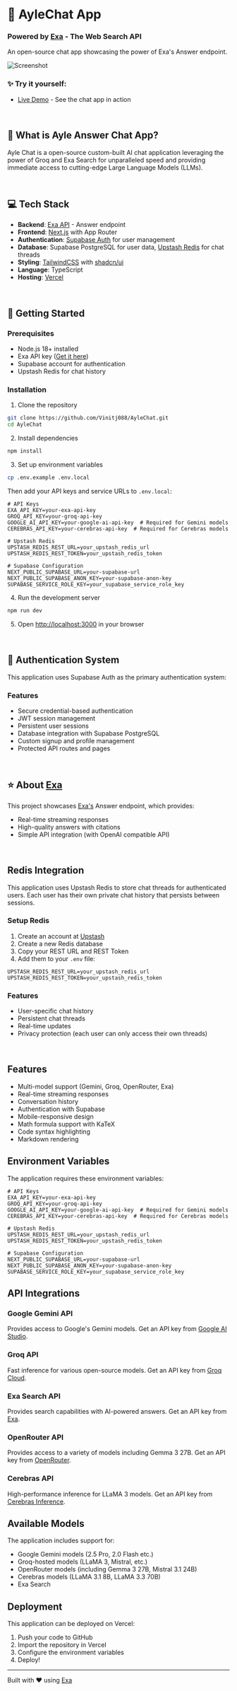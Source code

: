 # 💬 AyleChat App
### Powered by [Exa](https://exa.ai) - The Web Search API

An open-source chat app showcasing the power of Exa's Answer endpoint.

![Screenshot](https://ibb.co/xRP80kx)

### ✨ Try it yourself:

- [Live Demo](https://exa-chat.vercel.app/) - See the chat app in action

<br>

## 🎯 What is Ayle Answer Chat App?

Ayle Chat is a open-source custom-built AI chat application leveraging the power of Groq and Exa Search for unparalleled speed and providing immediate access to cutting-edge Large Language Models (LLMs).



<br>

## 💻 Tech Stack
- **Backend**: [Exa API](https://exa.ai) - Answer endpoint
- **Frontend**: [Next.js](https://nextjs.org/docs) with App Router
- **Authentication**: [Supabase Auth](https://supabase.com/auth) for user management
- **Database**: Supabase PostgreSQL for user data, [Upstash Redis](https://upstash.com/) for chat threads
- **Styling**: [TailwindCSS](https://tailwindcss.com) with [shadcn/ui](https://ui.shadcn.com/)
- **Language**: TypeScript
- **Hosting**: [Vercel](https://vercel.com/)

<br>

## 🚀 Getting Started

### Prerequisites
- Node.js 18+ installed
- Exa API key ([Get it here](https://dashboard.exa.ai/api-keys))
- Supabase account for authentication
- Upstash Redis for chat history

### Installation

1. Clone the repository
```bash
git clone https://github.com/Vinitj088/AyleChat.git
cd AyleChat
```

2. Install dependencies
```bash
npm install
```

3. Set up environment variables
```bash
cp .env.example .env.local
```
Then add your API keys and service URLs to `.env.local`:
```
# API Keys
EXA_API_KEY=your-exa-api-key
GROQ_API_KEY=your-groq-api-key
GOOGLE_AI_API_KEY=your-google-ai-api-key  # Required for Gemini models
CEREBRAS_API_KEY=your-cerebras-api-key  # Required for Cerebras models

# Upstash Redis
UPSTASH_REDIS_REST_URL=your_upstash_redis_url
UPSTASH_REDIS_REST_TOKEN=your_upstash_redis_token

# Supabase Configuration
NEXT_PUBLIC_SUPABASE_URL=your-supabase-url
NEXT_PUBLIC_SUPABASE_ANON_KEY=your-supabase-anon-key
SUPABASE_SERVICE_ROLE_KEY=your_supabase_service_role_key
```

4. Run the development server
```bash
npm run dev
```

5. Open [http://localhost:3000](http://localhost:3000) in your browser

<br>

## 🔐 Authentication System

This application uses Supabase Auth as the primary authentication system:

### Features

- Secure credential-based authentication
- JWT session management
- Persistent user sessions
- Database integration with Supabase PostgreSQL
- Custom signup and profile management
- Protected API routes and pages


<br>

## ⭐ About [Exa](https://exa.ai)

This project showcases [Exa's](https://exa.ai) Answer endpoint, which provides:

* Real-time streaming responses
* High-quality answers with citations
* Simple API integration (with OpenAI compatible API)

<br>

## Redis Integration

This application uses Upstash Redis to store chat threads for authenticated users. Each user has their own private chat history that persists between sessions.

### Setup Redis

1. Create an account at [Upstash](https://upstash.com/)
2. Create a new Redis database
3. Copy your REST URL and REST Token
4. Add them to your `.env` file:

```
UPSTASH_REDIS_REST_URL=your_upstash_redis_url
UPSTASH_REDIS_REST_TOKEN=your_upstash_redis_token
```

### Features

- User-specific chat history
- Persistent chat threads
- Real-time updates
- Privacy protection (each user can only access their own threads)

<br>

## Features

- Multi-model support (Gemini, Groq, OpenRouter, Exa)
- Real-time streaming responses
- Conversation history
- Authentication with Supabase
- Mobile-responsive design
- Math formula support with KaTeX
- Code syntax highlighting
- Markdown rendering

## Environment Variables

The application requires these environment variables:

```
# API Keys
EXA_API_KEY=your-exa-api-key
GROQ_API_KEY=your-groq-api-key
GOOGLE_AI_API_KEY=your-google-ai-api-key  # Required for Gemini models
CEREBRAS_API_KEY=your-cerebras-api-key  # Required for Cerebras models

# Upstash Redis
UPSTASH_REDIS_REST_URL=your_upstash_redis_url
UPSTASH_REDIS_REST_TOKEN=your_upstash_redis_token

# Supabase Configuration
NEXT_PUBLIC_SUPABASE_URL=your-supabase-url
NEXT_PUBLIC_SUPABASE_ANON_KEY=your-supabase-anon-key
SUPABASE_SERVICE_ROLE_KEY=your_supabase_service_role_key
```

## API Integrations

### Google Gemini API
Provides access to Google's Gemini models. Get an API key from [Google AI Studio](https://aistudio.google.com/).

### Groq API
Fast inference for various open-source models. Get an API key from [Groq Cloud](https://console.groq.com/).

### Exa Search API
Provides search capabilities with AI-powered answers. Get an API key from [Exa](https://exa.ai/).

### OpenRouter API
Provides access to a variety of models including Gemma 3 27B. Get an API key from [OpenRouter](https://openrouter.ai/).

### Cerebras API
High-performance inference for LLaMA 3 models. Get an API key from [Cerebras Inference](https://inference.cerebras.ai/).

## Available Models

The application includes support for:

- Google Gemini models (2.5 Pro, 2.0 Flash etc.)
- Groq-hosted models (LLaMA 3, Mistral, etc.)
- OpenRouter models (including Gemma 3 27B, Mistral 3.1 24B)
- Cerebras models (LLaMA 3.1 8B, LLaMA 3.3 70B)
- Exa Search

## Deployment

This application can be deployed on Vercel:

1. Push your code to GitHub
2. Import the repository in Vercel
3. Configure the environment variables
4. Deploy!

---

Built with ❤️ using [Exa](https://exa.ai)

